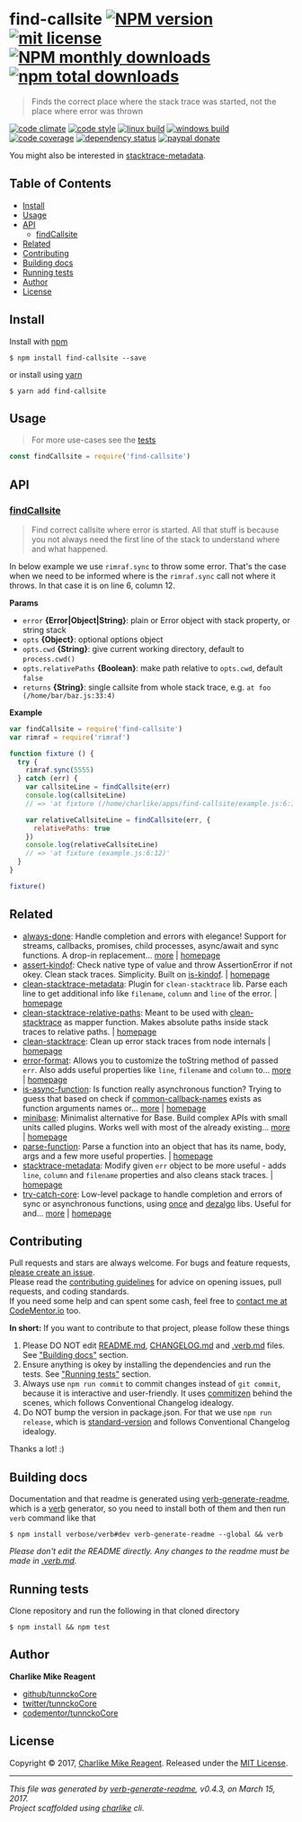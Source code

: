 # find-callsite [![NPM version](https://img.shields.io/npm/v/find-callsite.svg?style=flat)](https://www.npmjs.com/package/find-callsite) [![mit license][license-img]][license-url] [![NPM monthly downloads](https://img.shields.io/npm/dm/find-callsite.svg?style=flat)](https://npmjs.org/package/find-callsite) [![npm total downloads][downloads-img]][downloads-url]

> Finds the correct place where the stack trace was started, not the place where error was thrown

[![code climate][codeclimate-img]][codeclimate-url] 
[![code style][standard-img]][standard-url] 
[![linux build][travis-img]][travis-url] 
[![windows build][appveyor-img]][appveyor-url] 
[![code coverage][coverage-img]][coverage-url] 
[![dependency status][david-img]][david-url]
[![paypal donate][paypalme-img]][paypalme-url] 

You might also be interested in [stacktrace-metadata](https://github.com/tunnckocore/stacktrace-metadata#readme).

## Table of Contents
- [Install](#install)
- [Usage](#usage)
- [API](#api)
  * [findCallsite](#findcallsite)
- [Related](#related)
- [Contributing](#contributing)
- [Building docs](#building-docs)
- [Running tests](#running-tests)
- [Author](#author)
- [License](#license)

## Install
Install with [npm](https://www.npmjs.com/)

```
$ npm install find-callsite --save
```

or install using [yarn](https://yarnpkg.com)

```
$ yarn add find-callsite
```

## Usage
> For more use-cases see the [tests](test.js)

```js
const findCallsite = require('find-callsite')
```

## API

### [findCallsite](index.js#L55)
> Find correct callsite where error is started. All that stuff is because you not always need the first line of the stack to understand where and what happened.

In below example we use `rimraf.sync` to throw some error. That's
the case when we need to be informed where is the `rimraf.sync` call
not where it throws. In that case it is on line 6, column 12.

**Params**

* `error` **{Error|Object|String}**: plain or Error object with stack property, or string stack    
* `opts` **{Object}**: optional options object    
* `opts.cwd` **{String}**: give current working directory, default to `process.cwd()`    
* `opts.relativePaths` **{Boolean}**: make path relative to `opts.cwd`, default `false`    
* `returns` **{String}**: single callsite from whole stack trace, e.g. `at foo (/home/bar/baz.js:33:4)`  

**Example**

```js
var findCallsite = require('find-callsite')
var rimraf = require('rimraf')

function fixture () {
  try {
    rimraf.sync(5555)
  } catch (err) {
    var callsiteLine = findCallsite(err)
    console.log(callsiteLine)
    // => 'at fixture (/home/charlike/apps/find-callsite/example.js:6:12)'

    var relativeCallsiteLine = findCallsite(err, {
      relativePaths: true
    })
    console.log(relativeCallsiteLine)
    // => 'at fixture (example.js:6:12)'
  }
}

fixture()
```

## Related
- [always-done](https://www.npmjs.com/package/always-done): Handle completion and errors with elegance! Support for streams, callbacks, promises, child processes, async/await and sync functions. A drop-in replacement… [more](https://github.com/hybridables/always-done#readme) | [homepage](https://github.com/hybridables/always-done#readme "Handle completion and errors with elegance! Support for streams, callbacks, promises, child processes, async/await and sync functions. A drop-in replacement for [async-done][] - pass 100% of its tests plus more")
- [assert-kindof](https://www.npmjs.com/package/assert-kindof): Check native type of value and throw AssertionError if not okey. Clean stack traces. Simplicity. Built on [is-kindof][]. | [homepage](https://github.com/tunnckocore/assert-kindof#readme "Check native type of value and throw AssertionError if not okey. Clean stack traces. Simplicity. Built on [is-kindof][].")
- [clean-stacktrace-metadata](https://www.npmjs.com/package/clean-stacktrace-metadata): Plugin for `clean-stacktrace` lib. Parse each line to get additional info like `filename`, `column` and `line` of the error. | [homepage](https://github.com/tunnckocore/clean-stacktrace-metadata#readme "Plugin for `clean-stacktrace` lib. Parse each line to get additional info like `filename`, `column` and `line` of the error.")
- [clean-stacktrace-relative-paths](https://www.npmjs.com/package/clean-stacktrace-relative-paths): Meant to be used with [clean-stacktrace][] as mapper function. Makes absolute paths inside stack traces to relative paths. | [homepage](https://github.com/tunnckocore/clean-stacktrace-relative-paths#readme "Meant to be used with [clean-stacktrace][] as mapper function. Makes absolute paths inside stack traces to relative paths.")
- [clean-stacktrace](https://www.npmjs.com/package/clean-stacktrace): Clean up error stack traces from node internals | [homepage](https://github.com/tunnckocore/clean-stacktrace#readme "Clean up error stack traces from node internals")
- [error-format](https://www.npmjs.com/package/error-format): Allows you to customize the toString method of passed `err`. Also adds useful properties like `line`, `filename` and `column` to… [more](https://github.com/tunnckocore/error-format#readme) | [homepage](https://github.com/tunnckocore/error-format#readme "Allows you to customize the toString method of passed `err`. Also adds useful properties like `line`, `filename` and `column` to the `err` object.")
- [is-async-function](https://www.npmjs.com/package/is-async-function): Is function really asynchronous function? Trying to guess that based on check if [common-callback-names][] exists as function arguments names or… [more](https://github.com/tunnckocore/is-async-function#readme) | [homepage](https://github.com/tunnckocore/is-async-function#readme "Is function really asynchronous function? Trying to guess that based on check if [common-callback-names][] exists as function arguments names or you can pass your custom.")
- [minibase](https://www.npmjs.com/package/minibase): Minimalist alternative for Base. Build complex APIs with small units called plugins. Works well with most of the already existing… [more](https://github.com/node-minibase/minibase#readme) | [homepage](https://github.com/node-minibase/minibase#readme "Minimalist alternative for Base. Build complex APIs with small units called plugins. Works well with most of the already existing [base][] plugins.")
- [parse-function](https://www.npmjs.com/package/parse-function): Parse a function into an object that has its name, body, args and a few more useful properties. | [homepage](https://github.com/tunnckocore/parse-function#readme "Parse a function into an object that has its name, body, args and a few more useful properties.")
- [stacktrace-metadata](https://www.npmjs.com/package/stacktrace-metadata): Modify given `err` object to be more useful - adds `line`, `column` and `filename` properties and also cleans stack traces. | [homepage](https://github.com/tunnckocore/stacktrace-metadata#readme "Modify given `err` object to be more useful - adds `line`, `column` and `filename` properties and also cleans stack traces.")
- [try-catch-core](https://www.npmjs.com/package/try-catch-core): Low-level package to handle completion and errors of sync or asynchronous functions, using [once][] and [dezalgo][] libs. Useful for and… [more](https://github.com/hybridables/try-catch-core#readme) | [homepage](https://github.com/hybridables/try-catch-core#readme "Low-level package to handle completion and errors of sync or asynchronous functions, using [once][] and [dezalgo][] libs. Useful for and used in higher-level libs such as [always-done][] to handle completion of anything.")

## Contributing
Pull requests and stars are always welcome. For bugs and feature requests, [please create an issue](https://github.com/tunnckoCore/find-callsite/issues/new).  
Please read the [contributing guidelines](CONTRIBUTING.md) for advice on opening issues, pull requests, and coding standards.  
If you need some help and can spent some cash, feel free to [contact me at CodeMentor.io](https://www.codementor.io/tunnckocore?utm_source=github&utm_medium=button&utm_term=tunnckocore&utm_campaign=github) too.

**In short:** If you want to contribute to that project, please follow these things

1. Please DO NOT edit [README.md](README.md), [CHANGELOG.md](CHANGELOG.md) and [.verb.md](.verb.md) files. See ["Building docs"](#building-docs) section.
2. Ensure anything is okey by installing the dependencies and run the tests. See ["Running tests"](#running-tests) section.
3. Always use `npm run commit` to commit changes instead of `git commit`, because it is interactive and user-friendly. It uses [commitizen][] behind the scenes, which follows Conventional Changelog idealogy.
4. Do NOT bump the version in package.json. For that we use `npm run release`, which is [standard-version][] and follows Conventional Changelog idealogy.

Thanks a lot! :)

## Building docs
Documentation and that readme is generated using [verb-generate-readme][], which is a [verb][] generator, so you need to install both of them and then run `verb` command like that

```
$ npm install verbose/verb#dev verb-generate-readme --global && verb
```

_Please don't edit the README directly. Any changes to the readme must be made in [.verb.md](.verb.md)._

## Running tests
Clone repository and run the following in that cloned directory

```
$ npm install && npm test
```

## Author
**Charlike Mike Reagent**

+ [github/tunnckoCore](https://github.com/tunnckoCore)
+ [twitter/tunnckoCore](https://twitter.com/tunnckoCore)
+ [codementor/tunnckoCore](https://codementor.io/tunnckoCore)

## License
Copyright © 2017, [Charlike Mike Reagent](https://i.am.charlike.online). Released under the [MIT License](LICENSE).

***

_This file was generated by [verb-generate-readme](https://github.com/verbose/verb-generate-readme), v0.4.3, on March 15, 2017._  
_Project scaffolded using [charlike][] cli._

[always-done]: https://github.com/hybridables/always-done
[async-done]: https://github.com/gulpjs/async-done
[base]: https://github.com/node-base/base
[charlike]: https://github.com/tunnckocore/charlike
[clean-stacktrace]: https://github.com/tunnckocore/clean-stacktrace
[commitizen]: https://github.com/commitizen/cz-cli
[common-callback-names]: https://github.com/tunnckocore/common-callback-names
[dezalgo]: https://github.com/npm/dezalgo
[is-kindof]: https://github.com/tunnckocore/is-kindof
[once]: https://github.com/isaacs/once
[standard-version]: https://github.com/conventional-changelog/standard-version
[verb-generate-readme]: https://github.com/verbose/verb-generate-readme
[verb]: https://github.com/verbose/verb

[license-url]: https://www.npmjs.com/package/find-callsite
[license-img]: https://img.shields.io/npm/l/find-callsite.svg

[downloads-url]: https://www.npmjs.com/package/find-callsite
[downloads-img]: https://img.shields.io/npm/dt/find-callsite.svg

[codeclimate-url]: https://codeclimate.com/github/tunnckoCore/find-callsite
[codeclimate-img]: https://img.shields.io/codeclimate/github/tunnckoCore/find-callsite.svg

[travis-url]: https://travis-ci.org/tunnckoCore/find-callsite
[travis-img]: https://img.shields.io/travis/tunnckoCore/find-callsite/master.svg?label=linux

[appveyor-url]: https://ci.appveyor.com/project/tunnckoCore/find-callsite
[appveyor-img]: https://img.shields.io/appveyor/ci/tunnckoCore/find-callsite/master.svg?label=windows

[coverage-url]: https://codecov.io/gh/tunnckoCore/find-callsite
[coverage-img]: https://img.shields.io/codecov/c/github/tunnckoCore/find-callsite/master.svg

[david-url]: https://david-dm.org/tunnckoCore/find-callsite
[david-img]: https://img.shields.io/david/tunnckoCore/find-callsite.svg

[standard-url]: https://github.com/feross/standard
[standard-img]: https://img.shields.io/badge/code%20style-standard-brightgreen.svg

[paypalme-url]: https://www.paypal.me/tunnckoCore
[paypalme-img]: https://img.shields.io/badge/paypal-donate-brightgreen.svg

